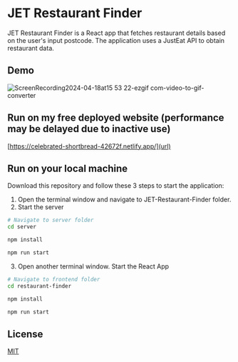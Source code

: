 # JET Restaurant Finder

JET Restaurant Finder is a React app that fetches restaurant details based on the user's input postcode. The application uses a JustEat API to obtain restaurant data.

## Demo

![ScreenRecording2024-04-18at15 53 22-ezgif com-video-to-gif-converter](https://github.com/c20chin/JET-Restaurant-Finder/assets/60973182/6f32d560-fea5-4b38-baeb-547ea8acddc1)


## Run on my free deployed website (performance may be delayed due to inactive use)
[https://celebrated-shortbread-42672f.netlify.app/](url)

## Run on your local machine

Download this repository and follow these 3 steps to start the application:


1. Open the terminal window and navigate to JET-Restaurant-Finder folder.
2. Start the server
```bash
# Navigate to server folder
cd server

npm install

npm run start
```
3. Open another terminal window. Start the React App
```bash
# Navigate to frontend folder
cd restaurant-finder

npm install

npm run start
```




## License

[MIT](https://choosealicense.com/licenses/mit/)
